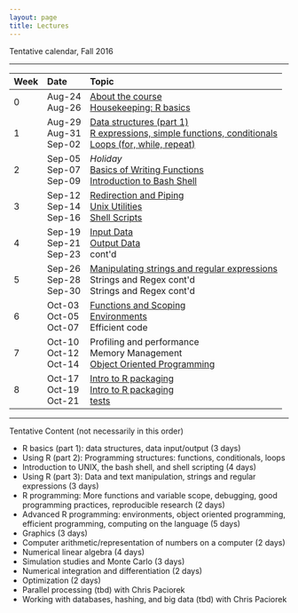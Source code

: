 ```yaml
---
layout: page
title: Lectures
---
```


Tentative calendar, Fall 2016

-----

<table>
  <thead>
    <tr>
      <th align="left">Week</th>
      <th align="left">Date</th>
      <th align="left">Topic</th>
    </tr>
  </thead>
  <tbody>
    <tr>
      <td>0</td>
      <td>
        Aug-24<br>
        Aug-26
      </td>
      <td>
        <a href="00-about-course">About the course</a><br>
        <a href="00-housekeeping">Housekeeping: R basics</a><br>
      </td>
    </tr>
    <tr>
      <td>1</td>
      <td>
        Aug-29<br>
        Aug-31<br>
        Sep-02
      </td>
      <td>
        <a href="01-data-structures">Data structures (part 1)</a><br>
        <a href="01-expressions-control-flow">R expressions, simple functions, conditionals</a><br>
        <a href="01-expressions-control-flow">Loops (for, while, repeat)</a>
      </td>
    </tr>
    <tr>
      <td>2</td>
      <td>
        Sep-05<br>
        Sep-07<br>
        Sep-09
      </td>
      <td>
        <em>Holiday</em><br>
        <a href="01-writing-functions">Basics of Writing Functions</a><br>
        <a href="02-bash-introduction">Introduction to Bash Shell</a>
      </td>
    </tr>
    <tr>
      <td>3</td>
      <td>
        Sep-12<br>
        Sep-14<br>
        Sep-16
      </td>
      <td>
        <a href="02-redirection-piping">Redirection and Piping</a><br>
        <a href="02-unix-utilities">Unix Utilities</a><br>
        <a href="02-shell-scripts">Shell Scripts</a>
      </td>
    </tr>
    <tr>
      <td>4</td>
      <td>
        Sep-19<br>
        Sep-21<br>
        Sep-23
      </td>
      <td>
        <a href="03-input-data">Input Data</a><br>
        <a href="03-output-data">Output Data</a><br>
        cont'd
      </td>
    </tr>
    <tr>
      <td>5</td>
      <td>
        Sep-26<br>
        Sep-28<br>
        Sep-30
      </td>
      <td>
        <a href="04-strings">Manipulating strings and regular expressions</a><br>
        Strings and Regex cont'd<br>
        Strings and Regex cont'd
      </td>
    </tr>
    <tr>
      <td>6</td>
      <td>
        Oct-03<br>
        Oct-05<br>
        Oct-07
      </td>
      <td>
        <a href="http://adv-r.had.co.nz/Functions.html" target="_blank">Functions and Scoping</a><br>
        <a href="http://adv-r.had.co.nz/Environments.html" target="_blank">Environments</a><br>
        Efficient code
      </td>
    </tr>
    <tr>
      <td>7</td>
      <td>
        Oct-10<br>
        Oct-12<br>
        Oct-14
      </td>
      <td>
        Profiling and performance<br>
        Memory Management<br>
        <a href="http://adv-r.had.co.nz/OO-essentials.html" target="_target">Object Oriented Programming</a>
      </td>
    </tr>
    <tr>
      <td>8</td>
      <td>
        Oct-17<br>
        Oct-19<br>
        Oct-21
      </td>
      <td>
        <a href="http://r-pkgs.had.co.nz/" target="_target">Intro to R packaging</a><br>
        <a href="http://r-pkgs.had.co.nz/" target="_target">Intro to R packaging</a><br>
        <a href="http://r-pkgs.had.co.nz/tests.html" target="_target">tests</a>
      </td>
    </tr>
  </tbody>
 </table>


-----

Tentative Content (not necessarily in this order)

- R basics (part 1): data structures, data input/output (3 days)
- Using R (part 2): Programming structures: functions, conditionals, loops
- Introduction to UNIX, the bash shell, and shell scripting (4 days)
- Using R (part 3): Data and text manipulation, strings and regular expressions (3 days)
- R programming: More functions and variable scope, debugging, good 
programming practices, reproducible research (2 days)
- Advanced R programming: environments, object oriented programming, efficient
 programming, computing on the language (5 days)
- Graphics (3 days)
- Computer arithmetic/representation of numbers on a computer (2 days)
- Numerical linear algebra (4 days)
- Simulation studies and Monte Carlo (3 days)
- Numerical integration and differentiation (2 days)
- Optimization (2 days)
- Parallel processing (tbd) with Chris Paciorek
- Working with databases, hashing, and big data (tbd) with Chris Paciorek

